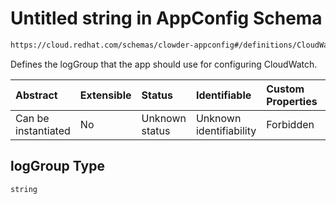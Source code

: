 # Untitled string in AppConfig Schema

```txt
https://cloud.redhat.com/schemas/clowder-appconfig#/definitions/CloudWatchConfig/properties/logGroup
```

Defines the logGroup that the app should use for configuring CloudWatch.

| Abstract            | Extensible | Status         | Identifiable            | Custom Properties | Additional Properties | Access Restrictions | Defined In                                                   |
| :------------------ | :--------- | :------------- | :---------------------- | :---------------- | :-------------------- | :------------------ | :----------------------------------------------------------- |
| Can be instantiated | No         | Unknown status | Unknown identifiability | Forbidden         | Allowed               | none                | [schema.json*](../../out/schema.json "open original schema") |

## logGroup Type

`string`
